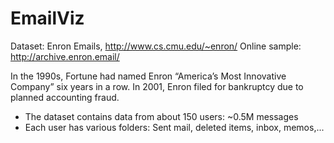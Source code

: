 # EmailViz

Dataset: Enron Emails, http://www.cs.cmu.edu/~enron/
Online sample: http://archive.enron.email/

In the 1990s, Fortune had named Enron “America’s Most Innovative Company” six years in a row. In 2001, Enron filed for bankruptcy due to planned accounting fraud.

- The dataset contains data from about 150 users: ~0.5M messages
- Each user has various folders: Sent mail, deleted items, inbox, memos,...
